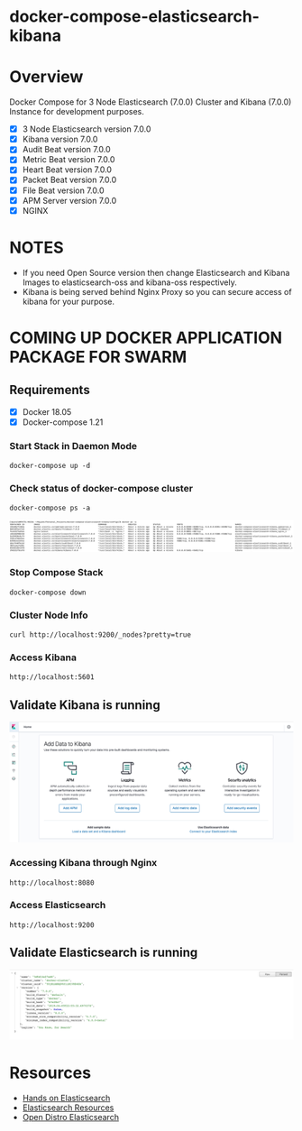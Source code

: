 # **docker-compose-elasticsearch-kibana**

# **Overview**
Docker Compose for 3 Node Elasticsearch (7.0.0) Cluster and Kibana (7.0.0) Instance for development purposes.

- [x] 3 Node Elasticsearch version 7.0.0
- [x] Kibana version 7.0.0
- [x] Audit Beat version 7.0.0
- [x] Metric Beat version 7.0.0
- [x] Heart Beat version 7.0.0
- [x] Packet Beat version 7.0.0
- [x] File Beat version 7.0.0
- [x] APM Server version 7.0.0
- [x] NGINX

# **NOTES**
- If you need Open Source version then change Elasticsearch and Kibana Images to elasticsearch-oss and kibana-oss respectively.
- Kibana is being served behind Nginx Proxy so you can secure access of kibana for your purpose.

# **COMING UP DOCKER APPLICATION PACKAGE FOR SWARM**

## **Requirements**
- [x] Docker 18.05
- [x] Docker-compose 1.21

### **Start Stack in Daemon Mode**
```
docker-compose up -d
```

### **Check status of docker-compose cluster**
```
docker-compose ps -a
```
![](images/dockerps.png)


### **Stop Compose Stack**
```
docker-compose down
```

### **Cluster Node Info**
```
curl http://localhost:9200/_nodes?pretty=true
```

### **Access Kibana**
```
http://localhost:5601
```

## **Validate Kibana is running**
![](images/kibana.png)

### **Accessing Kibana through Nginx**
```
http://localhost:8080
```

### **Access Elasticsearch**
```
http://localhost:9200
```
## **Validate Elasticsearch is running**
![](images/elasticsearch.png)

# **Resources**
* [Hands on Elasticsearch](https://medium.com/@maxy_ermayank/hands-on-elasticsearch-8fa59d8aebfc)
* [Elasticsearch Resources](https://medium.com/@maxy_ermayank/elasticsearch-resources-27d24f01c1dc)
* [Open Distro Elasticsearch](https://medium.com/@maxy_ermayank/tl-dr-aws-open-distro-elasticsearch-fc642f0e592a)
